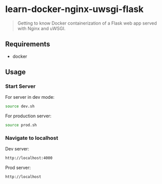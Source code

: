 # learn-docker-nginx-uwsgi-flask
> Getting to know Docker containerization of a Flask web app served with Nginx and uWSGI.

## Requirements

- docker

## Usage

### Start Server

For server in dev mode:

```sh
source dev.sh
```

For production server:

```sh
source prod.sh
```

### Navigate to localhost

Dev server:

```sh
http://localhost:4000
```

Prod server:

```sh
http://localhost
```
